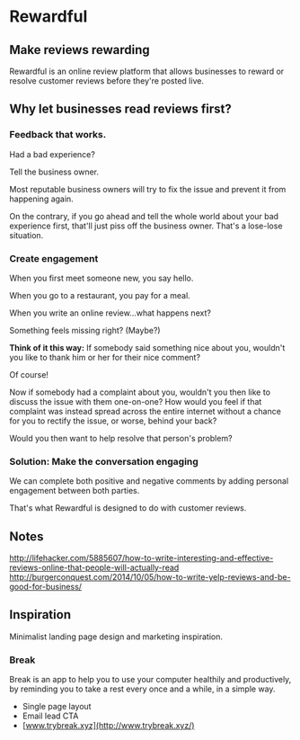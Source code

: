 # Rewardful

## Make reviews rewarding

Rewardful is an online review platform that allows businesses to reward or resolve customer reviews before they're posted live.

## Why let businesses read reviews first?

### Feedback that works.

Had a bad experience? 

Tell the business owner. 

Most reputable business owners will try to fix the issue and prevent it from happening again. 

On the contrary, if you go ahead and tell the whole world about your bad experience first, that'll just piss off the business owner. That's a lose-lose situation.

### Create engagement

When you first meet someone new, you say hello.

When you go to a restaurant, you pay for a meal.

When you write an online review...what happens next?

Something feels missing right? (Maybe?)

**Think of it this way:** If somebody said something nice about you, wouldn't you like to thank him or her for their nice comment? 

Of course!

Now if somebody had a complaint about you, wouldn't you then like to discuss the issue with them one-on-one? How would you feel if that complaint was instead spread across the entire internet without a chance for you to rectify the issue, or worse, behind your back? 

Would you then want to help resolve that person's problem?

### Solution: Make the conversation engaging

We can complete both positive and negative comments by adding personal engagement between both parties.

That's what Rewardful is designed to do with customer reviews.


## Notes

http://lifehacker.com/5885607/how-to-write-interesting-and-effective-reviews-online-that-people-will-actually-read
http://burgerconquest.com/2014/10/05/how-to-write-yelp-reviews-and-be-good-for-business/

## Inspiration
Minimalist landing page design and marketing inspiration.

### Break
Break is an app to help you to use your computer healthily and productively, by reminding you to take a rest every once and a while, in a simple way.
- Single page layout
- Email lead CTA
- [www.trybreak.xyz](http://www.trybreak.xyz/)



